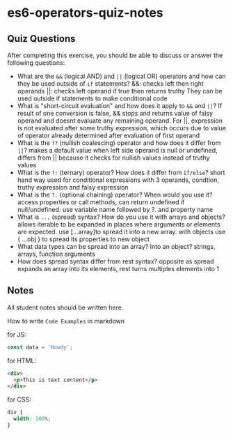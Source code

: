 # es6-operators-quiz-notes

## Quiz Questions

After completing this exercise, you should be able to discuss or answer the following questions:

- What are the `&&` (logical AND) and `||` (logical OR) operators and how can they be used outside of `if` statements?
  &&: checks left then right operands
  ||: checks left operand if true then returns truthy
  They can be used outside if statements to make conditional code
- What is "short-circuit evaluation" and how does it apply to `&&` and `||`?
  If result of one conversion is false, && stops and returns value of falsy operand and doesnt evaluate any remaining operand.
  For ||, expression is not evaluated after some truthy expression, which occurs due to value of operator already determined after evaluation of first operand
- What is the `??` (nullish coalescing) operator and how does it differ from `||`?
  makes a default value when left side operand is null or undefined, differs from || because it checks for nullish values instead of truthy values
- What is the `?:` (ternary) operator? How does it differ from `if/else`?
  short hand way used for conditional expressions with 3 operands, condtion, truthy expression and falsy expression
- What is the `?.` (optional chaining) operator? When would you use it?
  access properties or call methods, can return undefined if null/undefined. use variable name followed by ?. and property name
- What is `...` (spread) syntax? How do you use it with arrays and objects?
  allows iterable to be expanded in places where arguments or elements are expected. use [...array]to spread it into a new array. with objects use { ...obj } to spread its properties to new object
- What data types can be spread into an array? Into an object?
  strings, arrays, function arguments
- How does spread syntax differ from rest syntax?
  opposite as spread expands an array into its elements, rest turns multiples elements into 1

## Notes

All student notes should be written here.

How to write `Code Examples` in markdown

for JS:

```js
const data = 'Howdy';
```

for HTML:

```html
<div>
  <p>This is text content</p>
</div>
```

for CSS:

```css
div {
  width: 100%;
}
```
